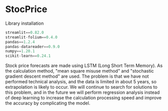 # StocPrice


Library installation
```python
streamlit==0.82.0
streamlit-folium==0.4.0
pandas==1.2.4
pandas-datareader==0.9.0
numpy==1.20.1
scikit-learn==0.24.1
```

Stock price forecasts are made using LSTM (Long Short Term Memory). As the calculation method, "mean square misuse method" and "stochastic gradient descent method" are used. The problem is that we have not performed technical analysis, and the data is limited in about 5 years, so extrapolation is likely to occur. We will continue to search for solutions to this problem, and in the future we will perform regression analysis instead of deep learning to increase the calculation processing speed and improve the accuracy by complicating the model.
